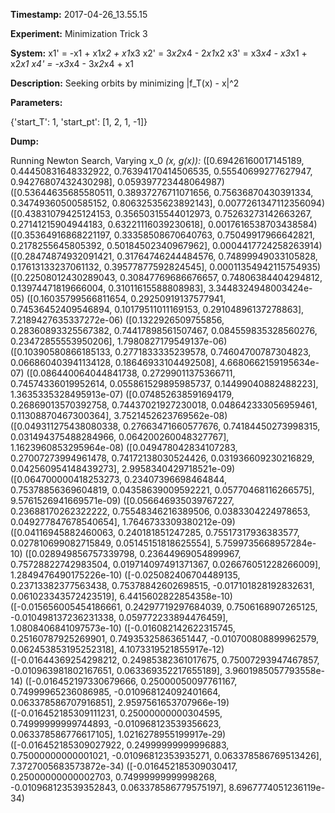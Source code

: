**Timestamp:** 2017-04-26_13.55.15

**Experiment:** Minimization Trick 3

**System:**
x1' = -x1 + x1*x2 + x1*x3 
x2' = 3*x2*x4 - 2*x1*x2 
x3' = x3*x4 - x3*x1 + x2*x1 
x4' = -x3*x4 - 3*x2*x4 + x1 


**Description:** Seeking orbits by minimizing |f_T(x) - x|^2

**Parameters:**

{'start_T': 1, 'start_pt': [1, 2, 1, -1]}

**Dump:**

Running Newton Search, Varying x_0
*(x, g(x)):*
([0.69426160017145189, 0.44450831648332922, 0.76394170414506535, 0.55540699277627947, 0.94276807432430298], 0.059397723448064987)
([0.53644635685580511, 0.38937276711071656, 0.75636870430391334, 0.34749360500585152, 0.80632535623892143], 0.0077261347112356094)
([0.43831079425124153, 0.35650315544012973, 0.75263273142663267, 0.27141215904944183, 0.63221116039230618], 0.0017616538703438584)
([0.35364916868221197, 0.33358508670640763, 0.75049917966642821, 0.2178255645805392, 0.50184502340967962], 0.0004417724258263914)
([0.28474874932091421, 0.31764746244484576, 0.74899949033105828, 0.17613133237061132, 0.39577877592824545], 0.00011354942115754935)
([0.22508012430289043, 0.30847769686676657, 0.74806384404294812, 0.13974471819666004, 0.31011615588808983], 3.3448324948003424e-05)
([0.16035799566811654, 0.29250919137577941, 0.74536452409546894, 0.10179511011169153, 0.29104896137278863], 7.2189427635337272e-06)
([0.1322926509755856, 0.28360893325567382, 0.74417898561507467, 0.084559835328560276, 0.23472855553950206], 1.7980827179549137e-06)
([0.10390580866185133, 0.2771833335239578, 0.74604700787304823, 0.066860403941134128, 0.18646933104492508], 4.6680662159195634e-07)
([0.086440064044841738, 0.27299011375366711, 0.74574336019952614, 0.055861529895985737, 0.14499040882488223], 1.3635335328495913e-07)
([0.074852638591694179, 0.26869013570392758, 0.74437021927230018, 0.048642333056959461, 0.11308870467300364], 3.7521452623769562e-08)
([0.049311275438080338, 0.27663471660577676, 0.74184450273998315, 0.031494375488284966, 0.064200260048327767], 1.1623960853295964e-08)
([0.049478042834107283, 0.27007273994961478, 0.74172138030524426, 0.031936609230216829, 0.042560954148439273], 2.9958340429718521e-09)
([0.064700000418253273, 0.23407396698464844, 0.75378856369604819, 0.04358639009592221, 0.05770468116266575], 9.5761526941669571e-09)
([0.056646935039767227, 0.23688170262322222, 0.75548346216389506, 0.0383304224978653, 0.049277847678540654], 1.7646733309380212e-09)
([0.04116945882460063, 0.240181851247285, 0.75517317936383577, 0.027810699082715849, 0.05145151818625554], 5.7599735668957284e-10)
([0.028949856757339798, 0.23644969054899967, 0.75728822742983504, 0.019714097491371367, 0.026676051228266009], 1.2849476490175226e-10)
([-0.025082406704489135, 0.23713382377563438, 0.75378842602698515, -0.017101828192832631, 0.061023343572423519], 6.4415602822854358e-10)
([-0.015656005454186661, 0.24297719297684039, 0.7506168907265125, -0.010498137236231338, 0.059772233894476459], 1.0808406841097573e-10)
([-0.016082142622315745, 0.25160787925269901, 0.74935325863651447, -0.010700808899962579, 0.062453853195252318], 4.1073319521855917e-12)
([-0.01644369254298212, 0.24985382361017675, 0.75007293947467857, -0.010963981802167651, 0.063369352217655189], 3.9601985057793558e-14)
([-0.016452197330679666, 0.25000050097761167, 0.74999965236086985, -0.010968124092401664, 0.063378586707916851], 2.9597561653707966e-19)
([-0.016452185309111231, 0.25000000000304595, 0.74999999999744893, -0.010968123539356623, 0.063378586776617105], 1.0216278955199917e-29)
([-0.016452185309027922, 0.24999999999996883, 0.75000000000001021, -0.01096812353935271, 0.063378586769513426], 7.3727005683573872e-34)
([-0.016452185309030417, 0.25000000000002703, 0.74999999999998268, -0.010968123539352843, 0.063378586779575197], 8.6967774051236119e-34)